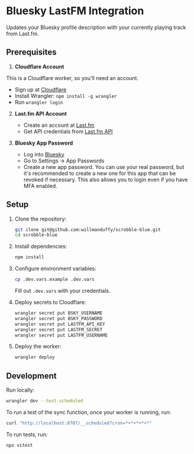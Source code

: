 # Bluesky LastFM Integration

Updates your Bluesky profile description with your currently playing track from Last.fm.

## Prerequisites

1. **Cloudflare Account**

This is a Cloudflare worker, so you'll need an account.

   - Sign up at [Cloudflare](https://dash.cloudflare.com/sign-up)
   - Install Wrangler: `npm install -g wrangler`
   - Run `wrangler login`

2. **Last.fm API Account**
   - Create an account at [Last.fm](https://www.last.fm)
   - Get API credentials from [Last.fm API](https://www.last.fm/api/account/create)

3. **Bluesky App Password**
   - Log into [Bluesky](https://bsky.app)
   - Go to Settings → App Passwords
   - Create a new app password. You can use your real password, but it's recommended to create a new one for this app that can be revoked if necessary. This also allows you to login even if you have MFA enabled.

## Setup

1. Clone the repository:
   ```bash
   git clone git@github.com:willmanduffy/scrobble-blue.git
   cd scrobble-blue
   ```

2. Install dependencies:
   ```bash
   npm install
   ```

3. Configure environment variables:
   ```bash
   cp .dev.vars.example .dev.vars
   ```

   Fill out `.dev.vars` with your credentials.

4. Deploy secrets to Cloudflare:

   ```bash
   wrangler secret put BSKY_USERNAME
   wrangler secret put BSKY_PASSWORD
   wrangler secret put LASTFM_API_KEY
   wrangler secret put LASTFM_SECRET
   wrangler secret put LASTFM_USERNAME
   ```

5. Deploy the worker:
   ```bash
   wrangler deploy
   ```

## Development

Run locally:

```bash
wrangler dev --test-scheduled
```

To run a test of the sync function, once your worker is running, run:

```bash
curl "http://localhost:8787/__scheduled?cron=*+*+*+*+*"
```

To run tests, run:

```bash
npx vitest
```
